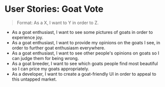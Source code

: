 # User Stories: Goat Vote

> Format: As a X, I want to Y in order to Z.

* As a goat enthusiast, I want to see some pictures of goats in order to experience joy.
* As a goat enthusiast, I want to provide my opinions on the goats I see, in order to further goat enthusiasm everywhere.
* As a goat enthusiast, I want to see other people's opinions on goats so I can judge them for being wrong.
* As a goat breeder, I want to see which goats people find most beautiful so I can price my goats appropriately.
* As a developer, I want to create a goat-friendly UI in order to appeal to this untapped market.
